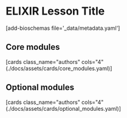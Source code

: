 # ELIXIR Lesson Title 

[add-bioschemas file='_data/metadata.yaml']

## Core modules

[cards class_name="authors" cols="4"(./docs/assets/cards/core_modules.yaml)]

## Optional modules

[cards class_name="authors" cols="4"(./docs/assets/cards/optional_modules.yaml)]

